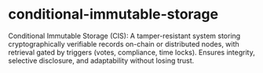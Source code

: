 # conditional-immutable-storage
Conditional Immutable Storage (CIS): A tamper-resistant system storing cryptographically verifiable records on-chain or distributed nodes, with retrieval gated by triggers (votes, compliance, time locks). Ensures integrity, selective disclosure, and adaptability without losing trust.
